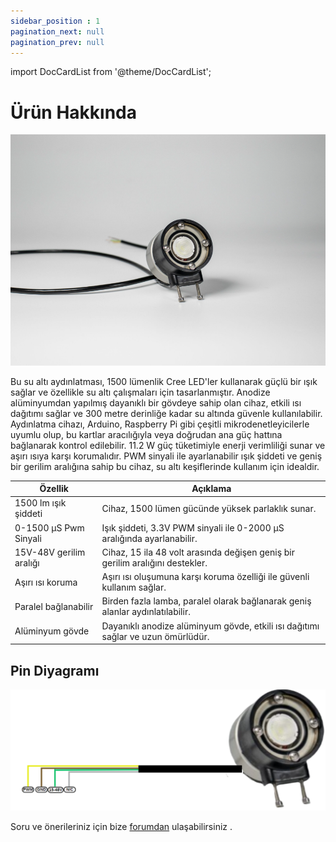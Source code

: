```yaml
---
sidebar_position : 1
pagination_next: null
pagination_prev: null
---
```

import DocCardList from '@theme/DocCardList';

# Ürün Hakkında

![Aydınlatıcı](./image/aydınlatıcı.png)

Bu su altı aydınlatması, 1500 lümenlik Cree LED'ler kullanarak güçlü bir ışık sağlar ve özellikle su altı çalışmaları için tasarlanmıştır. Anodize alüminyumdan yapılmış dayanıklı bir gövdeye sahip olan cihaz, etkili ısı dağıtımı sağlar ve 300 metre derinliğe kadar su altında güvenle kullanılabilir. Aydınlatma cihazı, Arduino, Raspberry Pi gibi çeşitli mikrodenetleyicilerle uyumlu olup, bu kartlar aracılığıyla veya doğrudan ana güç hattına bağlanarak kontrol edilebilir. 11.2 W güç tüketimiyle enerji verimliliği sunar ve aşırı ısıya karşı korumalıdır. PWM sinyali ile ayarlanabilir ışık şiddeti ve geniş bir gerilim aralığına sahip bu cihaz, su altı keşiflerinde kullanım için idealdir.

|       Özellik           |   Açıklama           |
|--------------------------|-----------------------|
|1500 lm ışık şiddeti	|Cihaz, 1500 lümen gücünde yüksek parlaklık sunar.|
|0-1500 µS Pwm Sinyali	|Işık şiddeti, 3.3V PWM sinyali ile 0-2000 µS aralığında ayarlanabilir.|
|15V-48V gerilim aralığı|	Cihaz, 15 ila 48 volt arasında değişen geniş bir gerilim aralığını destekler.|
|Aşırı ısı koruma|	Aşırı ısı oluşumuna karşı koruma özelliği ile güvenli kullanım sağlar.|
|Paralel bağlanabilir|	Birden fazla lamba, paralel olarak bağlanarak geniş alanlar aydınlatılabilir.|
|Alüminyum gövde	|Dayanıklı anodize alüminyum gövde, etkili ısı dağıtımı sağlar ve uzun ömürlüdür.|




## Pin Diyagramı
![Aydınlatıcı](./image/aydınlatıcı-pin.png)



Soru ve önerileriniz için bize [forumdan](https://forum.degzrobotics.com/)    ulaşabilirsiniz .


<DocCardList />


